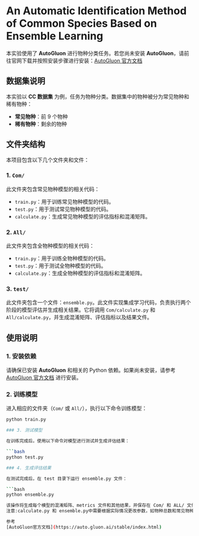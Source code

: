 # An Automatic Identification Method of Common Species Based on Ensemble Learning

本实验使用了 **AutoGluon** 进行物种分类任务。若您尚未安装 **AutoGluon**，请前往官网下载并按照安装步骤进行安装：[AutoGluon 官方文档](https://auto.gluon.ai/stable/index.html)

## 数据集说明

本实验以 **CC 数据集** 为例，任务为物种分类。数据集中的物种被分为常见物种和稀有物种：

- **常见物种**：前 9 个物种
- **稀有物种**：剩余的物种

## 文件夹结构

本项目包含以下几个文件夹和文件：

### 1. `Com/`
此文件夹包含常见物种模型的相关代码：

- `train.py`：用于训练常见物种模型的代码。
- `test.py`：用于测试常见物种模型的代码。
- `calculate.py`：生成常见物种模型的评估指标和混淆矩阵。

### 2. `All/`
此文件夹包含全物种模型的相关代码：

- `train.py`：用于训练全物种模型的代码。
- `test.py`：用于测试全物种模型的代码。
- `calculate.py`：生成全物种模型的评估指标和混淆矩阵。

### 3. `test/`
此文件夹包含一个文件：`ensemble.py`。此文件实现集成学习代码，负责执行两个阶段的模型评估并生成相关结果。它将调用 `Com/calculate.py` 和 `All/calculate.py`，并生成混淆矩阵、评估指标以及结果文件。

## 使用说明

### 1. 安装依赖

请确保已安装 **AutoGluon** 和相关的 Python 依赖。如果尚未安装，请参考 [AutoGluon 官方文档](https://auto.gluon.ai/stable/index.html) 进行安装。

### 2. 训练模型

进入相应的文件夹（`Com/` 或 `All/`），执行以下命令训练模型：

```bash
python train.py

### 3. 测试模型

在训练完成后，使用以下命令对模型进行测试并生成评估结果：

```bash
python test.py

### 4. 生成评估结果

在测试完成后，在 test 目录下运行 ensemble.py 文件：

```bash
python ensemble.py

该操作将生成每个模型的混淆矩阵、metrics 文件和其他结果，并保存在 Com/ 和 ALL/ 文件夹中。
注意:calculate.py 和 ensemble.py中需要根据实际情况更改参数，如物种总数和常见物种个数等

参考
[AutoGluon官方文档](https://auto.gluon.ai/stable/index.html)
